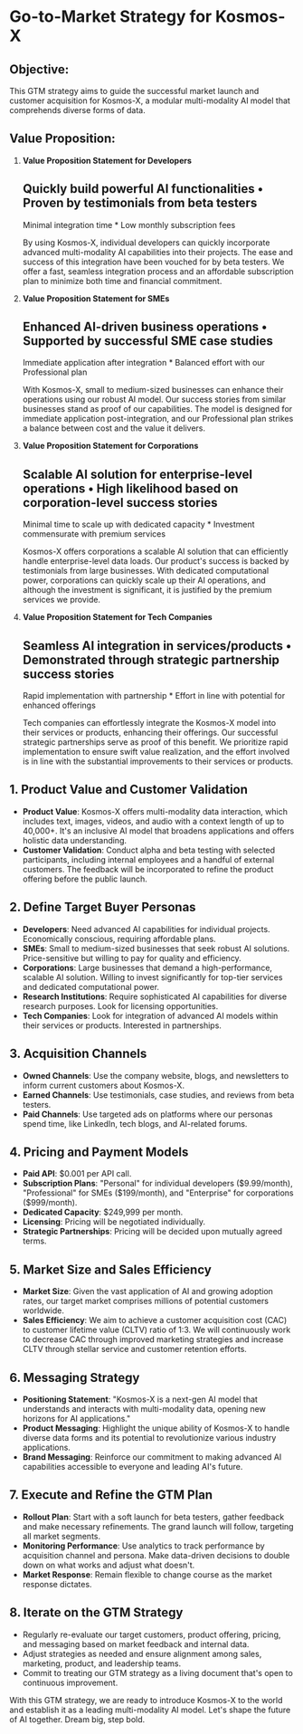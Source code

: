 # Go-to-Market Strategy for Kosmos-X

## Objective: 
This GTM strategy aims to guide the successful market launch and customer acquisition for Kosmos-X, a modular multi-modality AI model that comprehends diverse forms of data.

## Value Proposition:

1. **Value Proposition Statement for Developers**
   
   Quickly build powerful AI functionalities • Proven by testimonials from beta testers
   -----------------------------------------------------------------------------
   Minimal integration time *    Low monthly subscription fees

   By using Kosmos-X, individual developers can quickly incorporate advanced multi-modality AI capabilities into their projects. The ease and success of this integration have been vouched for by beta testers. We offer a fast, seamless integration process and an affordable subscription plan to minimize both time and financial commitment.

2. **Value Proposition Statement for SMEs**

   Enhanced AI-driven business operations • Supported by successful SME case studies
   -----------------------------------------------------------------------------------
   Immediate application after integration *    Balanced effort with our Professional plan

   With Kosmos-X, small to medium-sized businesses can enhance their operations using our robust AI model. Our success stories from similar businesses stand as proof of our capabilities. The model is designed for immediate application post-integration, and our Professional plan strikes a balance between cost and the value it delivers.

3. **Value Proposition Statement for Corporations**

   Scalable AI solution for enterprise-level operations • High likelihood based on corporation-level success stories
   -----------------------------------------------------------------------------------------------------------------
   Minimal time to scale up with dedicated capacity *    Investment commensurate with premium services

   Kosmos-X offers corporations a scalable AI solution that can efficiently handle enterprise-level data loads. Our product's success is backed by testimonials from large businesses. With dedicated computational power, corporations can quickly scale up their AI operations, and although the investment is significant, it is justified by the premium services we provide.

4. **Value Proposition Statement for Tech Companies**

   Seamless AI integration in services/products • Demonstrated through strategic partnership success stories
   ---------------------------------------------------------------------------------------------------------
   Rapid implementation with partnership *    Effort in line with potential for enhanced offerings

   Tech companies can effortlessly integrate the Kosmos-X model into their services or products, enhancing their offerings. Our successful strategic partnerships serve as proof of this benefit. We prioritize rapid implementation to ensure swift value realization, and the effort involved is in line with the substantial improvements to their services or products.


## 1. Product Value and Customer Validation
   - **Product Value**: Kosmos-X offers multi-modality data interaction, which includes text, images, videos, and audio with a context length of up to 40,000+. It's an inclusive AI model that broadens applications and offers holistic data understanding.
   - **Customer Validation**: Conduct alpha and beta testing with selected participants, including internal employees and a handful of external customers. The feedback will be incorporated to refine the product offering before the public launch.

## 2. Define Target Buyer Personas
   - **Developers**: Need advanced AI capabilities for individual projects. Economically conscious, requiring affordable plans.
   - **SMEs**: Small to medium-sized businesses that seek robust AI solutions. Price-sensitive but willing to pay for quality and efficiency.
   - **Corporations**: Large businesses that demand a high-performance, scalable AI solution. Willing to invest significantly for top-tier services and dedicated computational power.
   - **Research Institutions**: Require sophisticated AI capabilities for diverse research purposes. Look for licensing opportunities.
   - **Tech Companies**: Look for integration of advanced AI models within their services or products. Interested in partnerships.

## 3. Acquisition Channels
   - **Owned Channels**: Use the company website, blogs, and newsletters to inform current customers about Kosmos-X.
   - **Earned Channels**: Use testimonials, case studies, and reviews from beta testers.
   - **Paid Channels**: Use targeted ads on platforms where our personas spend time, like LinkedIn, tech blogs, and AI-related forums.

## 4. Pricing and Payment Models
   - **Paid API**: $0.001 per API call. 
   - **Subscription Plans**: "Personal" for individual developers ($9.99/month), "Professional" for SMEs ($199/month), and "Enterprise" for corporations ($999/month).
   - **Dedicated Capacity**: $249,999 per month.
   - **Licensing**: Pricing will be negotiated individually.
   - **Strategic Partnerships**: Pricing will be decided upon mutually agreed terms.

## 5. Market Size and Sales Efficiency
   - **Market Size**: Given the vast application of AI and growing adoption rates, our target market comprises millions of potential customers worldwide.
   - **Sales Efficiency**: We aim to achieve a customer acquisition cost (CAC) to customer lifetime value (CLTV) ratio of 1:3. We will continuously work to decrease CAC through improved marketing strategies and increase CLTV through stellar service and customer retention efforts.

## 6. Messaging Strategy
   - **Positioning Statement**: "Kosmos-X is a next-gen AI model that understands and interacts with multi-modality data, opening new horizons for AI applications."
   - **Product Messaging**: Highlight the unique ability of Kosmos-X to handle diverse data forms and its potential to revolutionize various industry applications.
   - **Brand Messaging**: Reinforce our commitment to making advanced AI capabilities accessible to everyone and leading AI's future.

## 7. Execute and Refine the GTM Plan
   - **Rollout Plan**: Start with a soft launch for beta testers, gather feedback and make necessary refinements. The grand launch will follow, targeting all market segments.
   - **Monitoring Performance**: Use analytics to track performance by acquisition channel and persona. Make data-driven decisions to double down on what works and adjust what doesn't.
   - **Market Response**: Remain flexible to change course as the market response dictates.

## 8. Iterate on the GTM Strategy 
   - Regularly re-evaluate our target customers, product offering, pricing, and messaging based on market feedback and internal data.
   - Adjust strategies as needed and ensure alignment among sales, marketing, product, and leadership teams.
   - Commit to treating our GTM strategy as a living document that's open to continuous improvement.

With this GTM strategy, we are ready to introduce Kosmos-X to the world and establish it as a leading multi-modality AI model. Let's shape the future of AI together. Dream big, step bold.